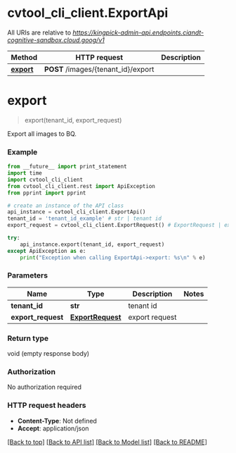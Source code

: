 # cvtool_cli_client.ExportApi

All URIs are relative to *https://kingpick-admin-api.endpoints.ciandt-cognitive-sandbox.cloud.goog/v1*

Method | HTTP request | Description
------------- | ------------- | -------------
[**export**](ExportApi.md#export) | **POST** /images/{tenant_id}/export | 


# **export**
> export(tenant_id, export_request)



Export all images to BQ.

### Example 
```python
from __future__ import print_statement
import time
import cvtool_cli_client
from cvtool_cli_client.rest import ApiException
from pprint import pprint

# create an instance of the API class
api_instance = cvtool_cli_client.ExportApi()
tenant_id = 'tenant_id_example' # str | tenant id
export_request = cvtool_cli_client.ExportRequest() # ExportRequest | export request

try: 
    api_instance.export(tenant_id, export_request)
except ApiException as e:
    print("Exception when calling ExportApi->export: %s\n" % e)
```

### Parameters

Name | Type | Description  | Notes
------------- | ------------- | ------------- | -------------
 **tenant_id** | **str**| tenant id | 
 **export_request** | [**ExportRequest**](ExportRequest.md)| export request | 

### Return type

void (empty response body)

### Authorization

No authorization required

### HTTP request headers

 - **Content-Type**: Not defined
 - **Accept**: application/json

[[Back to top]](#) [[Back to API list]](../README.md#documentation-for-api-endpoints) [[Back to Model list]](../README.md#documentation-for-models) [[Back to README]](../README.md)

